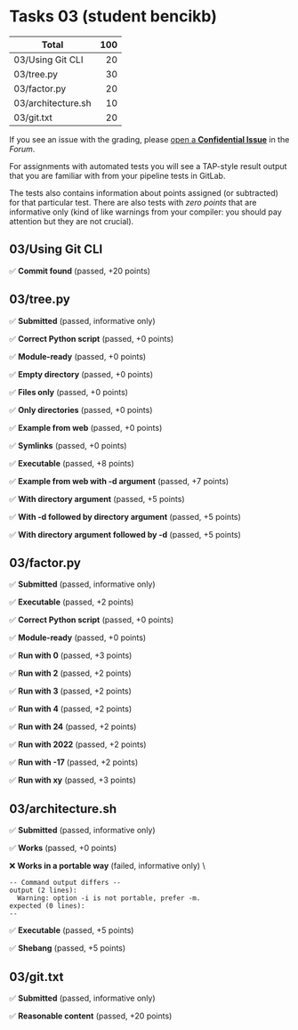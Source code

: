 # Tasks 03 (student bencikb)

| Total                                            |   100 |
|--------------------------------------------------|------:|
| 03/Using Git CLI                                 |    20 |
| 03/tree.py                                       |    30 |
| 03/factor.py                                     |    20 |
| 03/architecture.sh                               |    10 |
| 03/git.txt                                       |    20 |

If you see an issue with the grading, please
[open a **Confidential Issue**](https://gitlab.mff.cuni.cz/teaching/nswi177/2022/common/forum/-/issues/new?issue[confidential]=true&issue[title]=Grading+Tasks+03)
in the _Forum_.


For assignments with automated tests you will see a TAP-style result output
that you are familiar with from your pipeline tests in GitLab.

The tests also contains information about points assigned (or subtracted)
for that particular test. There are also tests with _zero points_ that
are informative only (kind of like warnings from your compiler: you
should pay attention but they are not crucial).

## 03/Using Git CLI

✅ **Commit found** (passed, +20 points)



## 03/tree.py

✅ **Submitted** (passed, informative only)

✅ **Correct Python script** (passed, +0 points)

✅ **Module-ready** (passed, +0 points)

✅ **Empty directory** (passed, +0 points)

✅ **Files only** (passed, +0 points)

✅ **Only directories** (passed, +0 points)

✅ **Example from web** (passed, +0 points)

✅ **Symlinks** (passed, +0 points)

✅ **Executable** (passed, +8 points)

✅ **Example from web with -d argument** (passed, +7 points)

✅ **With directory argument** (passed, +5 points)

✅ **With -d followed by directory argument** (passed, +5 points)

✅ **With directory argument followed by -d** (passed, +5 points)



## 03/factor.py

✅ **Submitted** (passed, informative only)

✅ **Executable** (passed, +2 points)

✅ **Correct Python script** (passed, +0 points)

✅ **Module-ready** (passed, +0 points)

✅ **Run with 0** (passed, +3 points)

✅ **Run with 2** (passed, +2 points)

✅ **Run with 3** (passed, +2 points)

✅ **Run with 4** (passed, +2 points)

✅ **Run with 24** (passed, +2 points)

✅ **Run with 2022** (passed, +2 points)

✅ **Run with -17** (passed, +2 points)

✅ **Run with xy** (passed, +3 points)



## 03/architecture.sh

✅ **Submitted** (passed, informative only)

✅ **Works** (passed, +0 points)

❌ **Works in a portable way** (failed, informative only) \

```
-- Command output differs --
output (2 lines):
  Warning: option -i is not portable, prefer -m.
expected (0 lines):
--
```

✅ **Executable** (passed, +5 points)

✅ **Shebang** (passed, +5 points)



## 03/git.txt

✅ **Submitted** (passed, informative only)

✅ **Reasonable content** (passed, +20 points)




